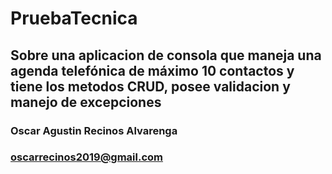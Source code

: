 # PruebaTecnica
## Sobre una aplicacion de consola que maneja una agenda telefónica de máximo 10 contactos y tiene los metodos CRUD, posee validacion y manejo de excepciones

### Oscar Agustin Recinos Alvarenga
### oscarrecinos2019@gmail.com


